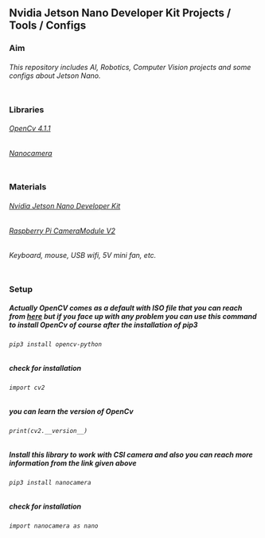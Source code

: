## Nvidia Jetson Nano Developer Kit Projects / Tools / Configs

### Aim
###### This repository includes AI, Robotics, Computer Vision projects and some configs about Jetson Nano.<br></br>

### Libraries
###### [OpenCv 4.1.1](https://opencv.org/)
###### [Nanocamera](https://pypi.org/project/nanocamera/)<br></br>

### Materials
###### [Nvidia Jetson Nano Developer Kit](https://developer.nvidia.com/embedded/jetson-nano-developer-kit)
###### [Raspberry Pi CameraModule V2](https://www.raspberrypi.org/products/camera-module-v2/)
###### Keyboard, mouse, USB wifi, 5V mini fan, etc.<br></br>

### Setup

##### Actually OpenCV comes as a default with ISO file that you can reach from [here](https://developer.nvidia.com/jetson-nano-sd-card-image) but if you face up with any problem you can use this command to install OpenCv of course after the installation of pip3

###### `pip3 install opencv-python`

##### check for installation

###### `import cv2`

##### you can learn the version of OpenCv

###### `print(cv2.__version__)`

##### Install this library to work with CSI camera and also you can reach more information from the link given above

###### `pip3 install nanocamera`

##### check for installation

###### `import nanocamera as nano`
